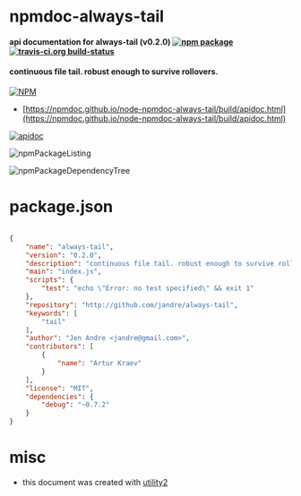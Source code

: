 # npmdoc-always-tail

#### api documentation for  always-tail (v0.2.0)  [![npm package](https://img.shields.io/npm/v/npmdoc-always-tail.svg?style=flat-square)](https://www.npmjs.org/package/npmdoc-always-tail) [![travis-ci.org build-status](https://api.travis-ci.org/npmdoc/node-npmdoc-always-tail.svg)](https://travis-ci.org/npmdoc/node-npmdoc-always-tail)

#### continuous file tail. robust enough to survive rollovers.

[![NPM](https://nodei.co/npm/always-tail.png?downloads=true&downloadRank=true&stars=true)](https://www.npmjs.com/package/always-tail)

- [https://npmdoc.github.io/node-npmdoc-always-tail/build/apidoc.html](https://npmdoc.github.io/node-npmdoc-always-tail/build/apidoc.html)

[![apidoc](https://npmdoc.github.io/node-npmdoc-always-tail/build/screenCapture.buildCi.browser.%252Ftmp%252Fbuild%252Fapidoc.html.png)](https://npmdoc.github.io/node-npmdoc-always-tail/build/apidoc.html)

![npmPackageListing](https://npmdoc.github.io/node-npmdoc-always-tail/build/screenCapture.npmPackageListing.svg)

![npmPackageDependencyTree](https://npmdoc.github.io/node-npmdoc-always-tail/build/screenCapture.npmPackageDependencyTree.svg)



# package.json

```json

{
    "name": "always-tail",
    "version": "0.2.0",
    "description": "continuous file tail. robust enough to survive rollovers.",
    "main": "index.js",
    "scripts": {
        "test": "echo \"Error: no test specified\" && exit 1"
    },
    "repository": "http://github.com/jandre/always-tail",
    "keywords": [
        "tail"
    ],
    "author": "Jen Andre <jandre@gmail.com>",
    "contributors": [
        {
            "name": "Artur Kraev"
        }
    ],
    "license": "MIT",
    "dependencies": {
        "debug": "~0.7.2"
    }
}
```



# misc
- this document was created with [utility2](https://github.com/kaizhu256/node-utility2)
